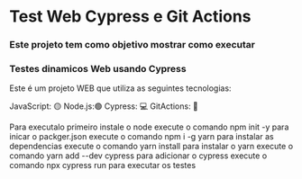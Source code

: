 # Test Web Cypress e Git Actions

### Este projeto tem como objetivo mostrar como executar
### Testes dinamicos Web usando Cypress

Este é um projeto WEB que utiliza as seguintes tecnologias:

JavaScript: 🟡
Node.js:🟢
Cypress: 💻
GitActions: 🎨

Para executalo primeiro instale o node 
execute o comando npm init -y para inicar o packger.json
execute o comando npm i -g yarn para instalar as dependencias
execute o comando yarn install para instalar o yarn
execute o comando yarn add --dev cypress para adicionar o cypress
execute o comando npx cypress run para executar os testes
